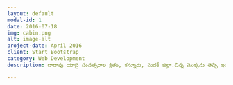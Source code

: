 ```yaml
---
layout: default
modal-id: 1
date: 2016-07-18
img: cabin.png
alt: image-alt
project-date: April 2016
client: Start Bootstrap
category: Web Development
description: దాదాపు యాబై సంవత్సరాల క్రితం, కన్నూరు, మెదక్ జిల్లా.చిన్న మొక్కను తెచ్చి ఇంటిముందున్న వాకిలిలో, ఆరోజు తమ సామాన్య శాస్త్రం సార్ చెప్పిన మొక్క విలువ పాటం గుర్తు తెచ్చుకుంటూ, చిన్న గుంత తీసి నాటుతున్నాడు స్వామి. “అది మన భుమిల ఏనుకోదురా స్వామి..”, మనుమడి ప్రయత్నాని జాలిగా ఆపే ప్రయత్నం చేసాడు తాత రామస్వామి. అటు వైపుగా వెళ్తున్న ఆ గ్రామ సర్పంచ్ శంకరయ్య ఇది గమనించి, “పోనీలే తాత, మనమడు ముచ్చట పడుతున్నాడు కదా, చేయనియ్యరాదే” అన్నాడు. స్వామి, రోజు స్కూలుకి వెళ్లేముందు ఆ మొక్కకి నీళ్ళు పోసే వాడు, ఆ సంవత్సరం ఆ ఊరిలో వర్షాలు బాగానే పడ్డాయి. ఆ మొక్క బతికింది. స్వామి ఆ మొక్కని ఎంతో ప్రేమగా చూసుకొనేవాడు. కొన్ని సంవత్సరాల తరువాత, అది మంచి చెట్టుగా అయి, అందరికీ చల్లని గాలి, నీడ ఇవ్వడం మొదలయింది. చిత్రం ఎమిటిటంటే అంత పెద్ద ఊరిలో నీడనిచ్చె చెట్టు అది వొక్కటే! స్వామి లాగా ఆ చెట్టు పెద్దదయింది.2002, జూన్ నెల.ఊరిలో అందరికి ఇష్టమయిన స్వామిని, ఆ సంవత్సరం జరిగిన గ్రామ సర్పంచ్ ఎన్నికలో ఆ ఊరి ప్రజలంతా ఏకగ్రీవంగా ఎన్నుకున్నారు. పోటీ పడడానికి వ్యక్తులు లేక కాదు, స్వామి మీద పోటీపడడానికి ఎవ్వరికి ఇష్టం లేక. స్వామి అంటే అంత ఇష్టం ఆ ఊరి ప్రజలకు. డబ్బున్నోడని కాదు, మంచి మనసున్నోడని..ప్రమాణ స్వీకారం రోజు ప్రొద్దున్నే తాత కాళ్ళకి మొక్కి, గ్రామ పంచాయితి కి వెళ్ళాడు. స్వామి కి ఆ రోజు కొంచెం కొత్తగా వుంది. అన్ని రోజులు చుసిన జనమే కానీ, మనసులో ఎదో తెలియని వెలితి. నను కన్న నా ఊరి ఋణం తీర్చుకునే రోజు వచ్చిందని మనసులో అనుకున్నాడు. ఆ గ్రామ పంచాయితీ ఆఫీసులో గోడ మీద అంతకుముందు పనిచేసిన ఆ ఊరి సర్పంచుల ఫోటోలు వున్నాయి. శంకరయ్య ఫోటో చూడగానే తను చిన్నపుడు నాటిన మొక్క జ్ఞాపకం వొక్కసారిగా మదిలో మెదిలింది. ఆ రోజు ఆ సర్పంచ్ అంత చిన్న ప్రోత్సాహం ఇచ్చివుండకపోయివుంటే ఈ రోజు, ఆ ఊరిలో ఉన్నోక్కచెట్టు కూడా ఉండేదికాదు కదా అని అనిపించింది. స్వామికి ఒక చిన్న ఆలోచన వచ్చింది.ఆ రోజు నుండి కన్నూరు లో ఎవరి పుట్టినరోజు అయినా ప్రోదున్నే వారి ఇంటికి వెళ్ళేవాడు, ఆ బాబు, పాప చేతికి ఒక మొక్కఇచ్చి ఆ గ్రామంలో ఎక్కోడోచోట ఆ మొక్కని నాటించెవాడు. దానిని ఎలాగయినా కాపాడే భాధ్యత వారికి ఇచ్చేవాడు. మెల్లమెల్లిగా ఆ ఊరిలో స్పష్టంగా ఒక మార్పు కనబడింది. ఆ ఉర్లో వుండే మొక్కలమీద ఆఊరి ప్రజలకి ఒక తెలియని అనుబంధం ఏర్పండింది. దాదాపు పది సంవత్సరాలలో ఆ ఊరి ముఖచిత్రమే మారిపోయింది. ఆ గ్రామస్తులలో మంచి ఐకమత్యం వచ్చింది. ఏ ఊరిలో పడనన్ని వర్షాలు ఆ ఊరిలో పడేవి. ఆ గ్రామ ప్రజలకి చెరువునిండా నీళ్ళు, చేతినిండా పని, కడుపునిండా తిండి దొరికింది. ఒక్కసారిగా కన్నూరు పేరు అంతటా చెప్పోకోసాగారు, ఒక్కోసారి విదేశాలనుండి పరిశీలనాబృందాలు కూడా వచ్చి ఊరి అభివృద్ది గురించి అడిగి తెలుసుకొనేవారు.2016 జూలై నెల.రయ్.. రయ్ మంటూ ముఖ్యమంత్రి కాన్వాయ్ అక్కడికి వచ్చి ఆగింది. అన్ని ఛానల్లో కన్నూరుని చూపిస్తున్నారు, కారు దిగి, గ్రామసభలో ముఖ్యమంత్రి గారు ముందుగా స్వామిని మాట్లాడమన్నారు. అన్ని ఛానల్లో ప్రత్యక్ష ప్రసారం చేస్తున్నారు. అదే ఉర్లో ఉన్న స్వామి తాత, సభ వరకు రాలేక కన్నీళ్ళతో మనుమడి మాటలు టీవిలో చూడసాగాడు. “చెట్లు ఎదగాలంటే చక్కని సారవంతమయిన నెల కావాలనుకుంటాం మనమంతా, కానీ అన్నిటికన్నా గట్టి నెల ఏది తెలుసా? మన రాతి నేలలు కాదు, చెట్లు పెట్టాలని లేని, మన మనసు.. నేలలే” అని ముగించాడు స్వామి. ముఖ్యమంత్రి గారు స్వామిని ఒక్కసారిగట్టిగా ఆలింగనం చేసుకున్నాడు. స్వామి కళ్ళు చెమ్మ గిల్లి, ఒక్కసారి తాత, దాదాపు యాబై సంవత్సరాల క్రితం సర్పంచ్ శంకరయ్య కళ్ళలో గిర్రున తిరిగారు. ఆ తరువాత ముఖ్యమంత్రి గారు కన్నూరులో మొక్కని నాటి, రాష్త్రంలో హరితహారం అనే కార్యక్రమాన్ని ప్రారంభించారు.

---
```

